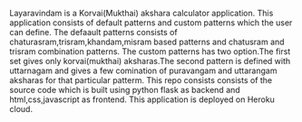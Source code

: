Layaravindam is a Korvai(Mukthai) akshara calculator application.
This application consists of default patterns and custom patterns which the user can define.
The defaault patterns consists of chaturasram,trisram,khandam,misram based patterns and chatusram and trisram combination patterns.
The custom patterns has two option.The first set gives only korvai(mukthai) aksharas.The second pattern is defined with uttarnagam and gives a few comination of puravangam and uttarangam aksharas for that particular patterm.
This repo consists consists of the source code which is built using python flask as backend and html,css,javascript as frontend. This application is deployed on Heroku cloud.
